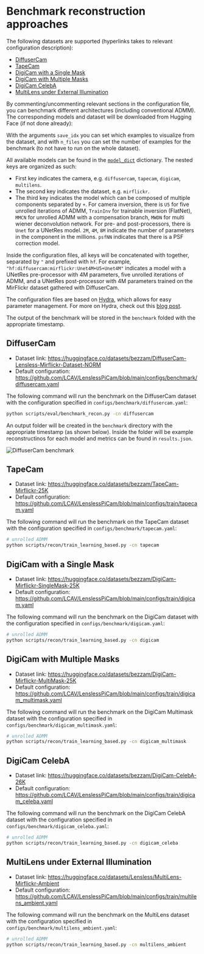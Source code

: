 # Benchmark reconstruction approaches


The following datasets are supported (hyperlinks takes to relevant configuration description):

- [DiffuserCam](#diffusercam)
- [TapeCam](#tapecam)
- [DigiCam with a Single Mask](#digicam-with-a-single-mask)
- [DigiCam with Multiple Masks](#digicam-with-multiple-masks)
- [DigiCam CelebA](#digicam-celeba)
- [MultiLens under External Illumination](#multilens-under-external-illumination)

By commenting/uncommenting relevant sections in the configuration file, you can benchmark different architectures (including conventional ADMM).
The corresponding models and dataset will be downloaded from Hugging Face (if not done already): 

With the arguments `save_idx` you can set which examples to visualize from the dataset, and with `n_files` you can set the number of examples for the benchmark (to not have to run on the whole dataset). 

All available models can be found in the [`model_dict`](https://github.com/LCAV/LenslessPiCam/blob/650a1498325f1e24b1677c918bf3e5de01ca3936/lensless/recon/model_dict.py#L27) dictionary. The nested keys are organized as such:

- First key indicates the camera, e.g. `diffusercam`, `tapecam`, `digicam`, `multilens`.
- The second key indicates the dataset, e.g. `mirflickr`.
- The third key indicates the model which can be composed of multiple components separated by `+`. For camera inversion, there is `U5` for five unrolled iterations of ADMM, `TrainInv` for trainable inversion (FlatNet), `MMCN` for unrolled ADMM with a compensation branch, `MWDN` for multi wiener deconvolution network. For pre- and post-processors, there is `Unet` for a UNetRes model. `2M`, `4M`, `8M` indicate the number of parameters in the component in the millions. `psfNN` indicates that there is a PSF correction model.

Inside the configuration files, all keys will be concatenated with together, separated by `"` and prefixed with `hf`. For example, `"hf:diffusercam:mirflickr:Unet4M+U5+Unet4M"` indicates a model with a UNetRes pre-processor with 4M parameters, five unrolled iterations of ADMM, and a UNetRes post-processor with 4M parameters trained on the MirFlickr dataset gathered with DiffuserCam.

The configuration files are based on [Hydra](https://hydra.cc/docs/intro/), which allows for easy parameter management. For more on Hydra, check out this [blog post](https://medium.com/@bezzam/hydra-for-cleaner-python-code-and-better-reproducibility-in-research-c035028101f9).

The output of the benchmark will be stored in the `benchmark` folded with the appropriate timestamp.

## DiffuserCam

- Dataset link: https://huggingface.co/datasets/bezzam/DiffuserCam-Lensless-Mirflickr-Dataset-NORM
- Default configuration: https://github.com/LCAV/LenslessPiCam/blob/main/configs/benchmark/diffusercam.yaml

The following command will run the benchmark on the DiffuserCam dataset with the configuration specified in ``configs/benchmark/diffusercam.yaml``:
```bash
python scripts/eval/benchmark_recon.py -cn diffusercam
```

An output folder will be created in the `benchmark` directory with the appropriate timestamp (as shown below). Inside the folder will be example reconstructinos for each model and metrics can be found in ``results.json``.

![DiffuserCam benchmark](benchmark_output.png)


## TapeCam

- Dataset link: https://huggingface.co/datasets/bezzam/TapeCam-Mirflickr-25K
- Default configuration: https://github.com/LCAV/LenslessPiCam/blob/main/configs/train/tapecam.yaml


The following command will run the benchmark on the TapeCam dataset with the configuration specified in ``configs/benchmark/tapecam.yaml``:
```bash
# unrolled ADMM
python scripts/recon/train_learning_based.py -cn tapecam
```

## DigiCam with a Single Mask

- Dataset link: https://huggingface.co/datasets/bezzam/DigiCam-Mirflickr-SingleMask-25K
- Default configuration: https://github.com/LCAV/LenslessPiCam/blob/main/configs/train/digicam.yaml

The following command will run the benchmark on the DigiCam dataset with the configuration specified in ``configs/benchmark/digicam.yaml``:
```bash
# unrolled ADMM
python scripts/recon/train_learning_based.py -cn digicam
```

## DigiCam with Multiple Masks

- Dataset link: https://huggingface.co/datasets/bezzam/DigiCam-Mirflickr-MultiMask-25K
- Default configuration: https://github.com/LCAV/LenslessPiCam/blob/main/configs/train/digicam_multimask.yaml

The following command will run the benchmark on the DigiCam Multimask dataset with the configuration specified in ``configs/benchmark/digicam_multimask.yaml``:
```bash
# unrolled ADMM
python scripts/recon/train_learning_based.py -cn digicam_multimask
```

## DigiCam CelebA

- Dataset link: https://huggingface.co/datasets/bezzam/DigiCam-CelebA-26K
- Default configuration: https://github.com/LCAV/LenslessPiCam/blob/main/configs/train/digicam_celeba.yaml

The following command will run the benchmark on the DigiCam CelebA dataset with the configuration specified in ``configs/benchmark/digicam_celeba.yaml``:
```bash
# unrolled ADMM
python scripts/recon/train_learning_based.py -cn digicam_celeba
```

## MultiLens under External Illumination

- Dataset link: https://huggingface.co/datasets/Lensless/MultiLens-Mirflickr-Ambient
- Default configuration: https://github.com/LCAV/LenslessPiCam/blob/main/configs/train/multilens_ambient.yaml


The following command will run the benchmark on the MultiLens dataset with the configuration specified in ``configs/benchmark/multilens_ambient.yaml``:
```bash
# unrolled ADMM
python scripts/recon/train_learning_based.py -cn multilens_ambient
```
